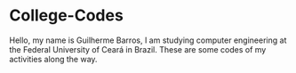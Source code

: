 # College-Codes
Hello, my name is Guilherme Barros, I am studying computer engineering at the Federal University of Ceará in Brazil. These are some codes of my activities along the way.
